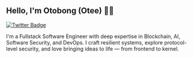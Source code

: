 ## Hello, I'm Otobong (Otee) 👋🏽

[![Twitter Badge](https://img.shields.io/twitter/follow/OtobongFP)](https://twitter.com/OtobongFP)

I'm a Fullstack Software Engineer with deep expertise in Blockchain, AI, Software Security, and DevOps.
I craft resilient systems, explore protocol-level security, and love bringing ideas to life — from frontend to kernel.

<!-- ## 🎯 Goal

- To understand how things work deeply across complex systems.
- Build large systems end-to-end from the client, apis, infrastructure, all with a security-first approach.

## 💬 Details

- Name: Otobong
- 🙂 He/Him/Male/Man
- ✉️ Email: hello@otobongfp.com
- ⚡️ Fun fact: A jiffy is an actual unit of time. It's 1/100th of a second.

---

## 🌡️ Experience

<!-- | Company            |             Role             | Employment Type |       Duration       |
| :----------------- | :--------------------------: | :-------------: | :------------------: |
| Atopet Automations |            Intern            |    Full-Time    | Apr 2019 - Sept 2019 |
| ABCD Technologies  | Product Lead/ Software Engr. |    Full-Time    | Aug 2021 - Mar 2023  |
| Ukemey Inc         |        Software Engr.        |    Contract     | Aug 2023 - Dec 2023  |
| LTO Network        |        Snr. Software Engr.   |    Full-Time    | Apr 2024 - Present   |

---

## ⚙️ I'm currently...

- Building products that address real-world problems.
- Building tools and platforms that enable people/organizations scale their work.

---

## 📕 Articles I have written

- [Medium](https://medium.com/@otobongpeter)

#### Programming Languages

<p align="center">
  <a href="https://skillicons.dev">
    <img src="https://skillicons.dev/icons?i=bash,typescript,js,python,rust,go" />
  </a>
</p>

#### Frameworks/Runtime

<p align="center">
  <a href="https://skillicons.dev">
    <img src="https://skillicons.dev/icons?i=nodejs,react,nest,express,angular" />
  </a>
</p>

#### OS Stack

<p align="center">
  <a href="https://skillicons.dev">
    <img src="https://skillicons.dev/icons?i=linux,ubuntu,debian" />
  </a>
</p>

#### Databases

<p align="center">
  <a href="https://skillicons.dev">
    <img src="https://skillicons.dev/icons?i=mysql,postgres,mongodb,redis" />
  </a>
</p>

#### Cloud/DevOps/

<p align="center"><a href="https://skillicons.dev">
    <img src="https://skillicons.dev/icons?i=aws,git,docker,kubernetes" />
  </a></p>

#### Fav Editor / IDE

<p align="center">
  <a href="https://skillicons.dev">
    <img src="https://skillicons.dev/icons?i=vscode,neovim" />
  </a>
</p> -->
